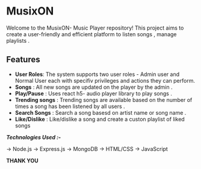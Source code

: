 # MusixON
  Welcome to the MusixON- Music Player  repository! This project aims to create a user-friendly and efficient platform to listen songs , manage playlists .

## Features 
- **User Roles**: The system supports two user roles - Admin user and Normal User each with specifiv privileges and actions they can perform.
- **Songs** : All new songs are updated on the player by the admin .
- **Play/Pause** : Uses react h5- audio player library to play songs .
- **Trending songs** : Trending songs are available based on the number of times a song has been listened by all users .
- **Search Songs** : Search a song basesd on artist name or song name .
- **Like/Dislike** : Like/dislike a song and create a custon playlist of liked songs

**_Technologies Used :-_**

-> Node.js
-> Express.js
-> MongoDB
-> HTML/CSS
-> JavaScript

******THANK YOU******
